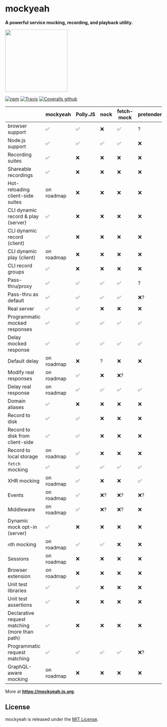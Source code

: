 # mockyeah

**A powerful service mocking, recording, and playback utility.**

<img src="packages/mockyeah-docs/src/images/logo/mockyeah-600.png" height="200" />

[![npm](https://img.shields.io/npm/v/@mockyeah/server.svg)](https://www.npmjs.com/package/@mockyeah/server)
[![Travis](https://img.shields.io/travis/mockyeah/mockyeah.svg)](https://travis-ci.org/mockyeah/mockyeah)
[![Coveralls github](https://img.shields.io/coveralls/github/mockyeah/mockyeah.svg)](https://coveralls.io/github/mockyeah/mockyeah)

|                                               | mockyeah           | Polly.JS           | nock               | fetch-mock         | pretender          |
| --------------------------------------------- | ------------------ | ------------------ | ------------------ | ------------------ | ------------------ |
| browser support                               | :white_check_mark: | :white_check_mark: | :x:                | :white_check_mark: | ?                  |
| Node.js support                               | :white_check_mark: | :white_check_mark: | :white_check_mark: | :white_check_mark: | :x:                |
| Recording suites                              | :white_check_mark: | :x:                | :x:                | :x:                | :x:                |
| Shareable recordings                          | :white_check_mark: | :x:                | :x:                | :x:                | :x:                |
| Hot-reloading client-side suites              | on roadmap         | :x:                | :x:                | :x:                | :x:                |
| CLI dynamic record & play (server)            | :white_check_mark: | :x:                | :x:                | :x:                | :x:                |
| CLI dynamic record (client)                   | :white_check_mark: | :x:                | :x:                | :x:                | :x:                |
| CLI dynamic play (client)                     | on roadmap         | :x:                | :x:                | :x:                | :x:                |
| CLI record groups                             | :white_check_mark: | :x:                | :x:                | :x:                | :x:                |
| Pass-thru/proxy                               | :white_check_mark: | :white_check_mark: | :white_check_mark: | :white_check_mark: | ?                  |
| Pass-thru as default                          | :white_check_mark: | :white_check_mark: | :white_check_mark: | :white_check_mark: | :x:?               |
| Real server                                   | :white_check_mark: | :white_check_mark: | :x:                | :x:                | :x:                |
| Programmatic mocked responses                 | :white_check_mark: | :white_check_mark: | :white_check_mark: | :white_check_mark: | :white_check_mark: |
| Delay mocked response                         | :white_check_mark: | :white_check_mark: | :white_check_mark: | :white_check_mark: | :white_check_mark: |
| Default delay                                 | on roadmap         | :x:                | ?                  | :x:                | :x:                |
| Modify real responses                         | on roadmap         | :white_check_mark: | :x:                | :x:?               |
| Delay real response                           | on roadmap         | :white_check_mark: | :white_check_mark: | :white_check_mark: | :white_check_mark: |
| Domain aliases                                | :white_check_mark: | :x:                | :x:                | :x:                | :x:                |
| Record to disk                                | :white_check_mark: | :white_check_mark: | :x:                | :x:                | :x:                |
| Record to disk from client-side               | :white_check_mark: | :white_check_mark: | :x:                | :x:                | :x:                |
| Record to local storage                       | on roadmap         | :white_check_mark: | :x:                | :x:                | :x:                |
| `fetch` mocking                               | :white_check_mark: | :white_check_mark: | :white_check_mark: | :white_check_mark: | :white_check_mark: |
| XHR mocking                                   | on roadmap         | :white_check_mark: | :x:                | :x:                | :white_check_mark: |
| Events                                        | on roadmap         | :white_check_mark: | :x:?               | :x:?               | :x:?               |
| Middleware                                    | on roadmap         | :white_check_mark: | :x:?               | :x:?               | :x:                |
| Dynamic mock opt-in (server)                  | :white_check_mark: | :x:                | :x:                | :x:                | :x:                |
| `n`th mocking                                 | on roadmap         | :white_check_mark: | :white_check_mark: | :x:                | :x:                |
| Sessions                                      | on roadmap         | :x:                | :x:                | :x:                | :x:                |
| Browser extension                             | on roadmap         | :x:                | :x:                | :x:                | :x:                |
| Unit test libraries                           | :white_check_mark: | :white_check_mark: | :x:                | :x:                | :x:                |
| Unit test assertions                          | :white_check_mark: | :x:                | :x:                | :x:                | :x:                |
| Declarative request matching (more than path) | :white_check_mark: | :x:                | :x:                | :x:                | :x:                |
| Programmatic request matching                 | :white_check_mark: | :white_check_mark: | :white_check_mark: | :white_check_mark: | :x:?               |
| GraphQL-aware mocking   | on roadmap          | :x:                | :x:                | :x:                | :x:                | :x:                |

More at **https://mockyeah.js.org**.

## License

mockyeah is released under the [MIT License](https://opensource.org/licenses/MIT).
